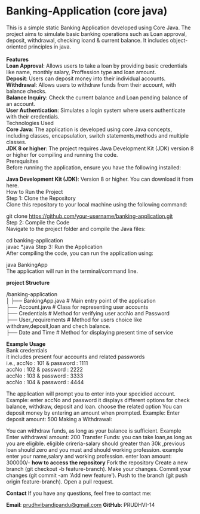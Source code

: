 # Banking-Application (core java)

This is a simple static Banking Application developed using Core Java. The project aims to simulate basic banking operations such as Loan approval, deposit, withdrawal, checking loand & current balance. It includes object-oriented principles in java.<br>
<br>
<b>Features</b>
<br>
<b>Loan Approval</b>: Allows users to take a loan by providing basic credentials like name, monthly salary, Proffession type and loan amount.
<br>
<b>Deposit</b>: Users can deposit money into their  individual accounts.<br>
<b>Withdrawal</b>: Allows users to withdraw funds from their account, with balance checks.<br>
<b>Balance Inquiry</b>: Check the current balance and Loan pending balance of an account.<br>
<b>User Authentication</b>: Simulates a login system where users authenticate with their credentials.<br>
Technologies Used<br>
<b>Core Java</b>: The application is developed using core Java concepts, including classes, encapsulation, switch statements,methods and multiple classes.<br>
<b>JDK 8 or higher</b>: The project requires Java Development Kit (JDK) version 8 or higher for compiling and running the code.<br>
Prerequisites<br>
Before running the application, ensure you have the following installed:<br>

<b>Java Development Kit (JDK)</b>: Version 8 or higher. You can download it from here.<br>
How to Run the Project<br>
Step 1: Clone the Repository<br>
Clone this repository to your local machine using the following command:<br>

git clone https://github.com/your-username/banking-application.git<br>
Step 2: Compile the Code<br>
Navigate to the project folder and compile the Java files:<br>

cd banking-application<br>
javac *.java
Step 3: Run the Application<br>
After compiling the code, you can run the application using:

java BankingApp<br>
The application will run in the terminal/command line.<br>

<b>project Structure</b><br>

/banking-application<br>
│
├── BankingApp.java          # Main entry point of the application<br>
├── Account.java             # Class for representing user accounts<br>
├── Credentials              # Method for verifying user accNo and Password<br>
├── User_requirements        # Method for users choice like withdraw,deposit,loan and chech balance.<br>
├── Date and Time            # Method for displaying present time of service<br>

<b>Example Usage</b><br>
Bank credentials<br>
it includes present four accounts and related passwords<br>
i.e.,   accNo : 101  & password : 1111<br>
        accNo : 102  & password : 2222<br>
        accNo : 103  & password : 3333<br>
        accNo : 104  & password : 4444<br>
        
The application will prompt you to enter into your specidied account.<br>
Example:
enter accNo and password
it displays different options for check balance, withdraw, deposit and loan.
choose the related option
You can deposit money by entering an amount when prompted.
Example:
Enter deposit amount: 500
Making a Withdrawal:

You can withdraw funds, as long as your balance is sufficient.
Example 
Enter withdrawal amount: 200
Transfer Funds:
you can take loan,as long as you are eligible.
eligible crireria-salary should greater than 30k ,previous loan should zero and you must and should working profession.
example
enter your name,salary and working profession.
enter loan amount: 300000/-
<b>how to access the repository</b>
Fork the repository
Create a new branch (git checkout -b feature-branch).
Make your changes.
Commit your changes (git commit -am 'Add new feature').
Push to the branch (git push origin feature-branch).
Open a pull request.

<b>Contact</b>
If you have any questions, feel free to contact me:

<b>Email</b>: prudhvibandipandu@gmail.com
<b>GitHub</b>: PRUDHVI-14




